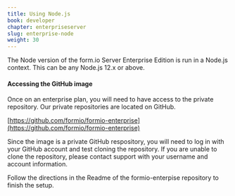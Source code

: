 ```yaml
---
title: Using Node.js
book: developer
chapter: enterpriseserver
slug: enterprise-node
weight: 30
---
```

The Node version of the form.io Server Enterprise Edition is run in a Node.js context. This can be any Node.js 12.x or above.

#### Accessing the GitHub image
Once on an enterprise plan, you will need to have access to the private repository. Our private repositories are located on GitHub.

[https://github.com/formio/formio-enterprise](https://github.com/formio/formio-enterprise)

Since the image is a private GitHub respository, you will need to log in with your GitHub account and test cloning the repository. If you are unable to clone the repository, please contact support with your username and account information.

Follow the directions in the Readme of the formio-enterpise repository to finish the setup.
